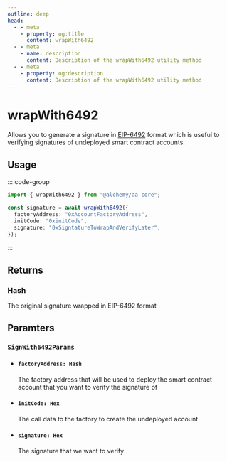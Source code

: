 ```yaml
---
outline: deep
head:
  - - meta
    - property: og:title
      content: wrapWith6492
  - - meta
    - name: description
      content: Description of the wrapWith6492 utility method
  - - meta
    - property: og:description
      content: Description of the wrapWith6492 utility method
---
```


# wrapWith6492

Allows you to generate a signature in [EIP-6492](https://eips.ethereum.org/EIPS/eip-6492) format which is useful to verifying signatures of undeployed smart contract accounts.

## Usage

::: code-group

```ts [example.ts]
import { wrapWith6492 } from "@alchemy/aa-core";

const signature = await wrapWith6492({
  factoryAddress: "0xAccountFactoryAddress",
  initCode: "0xinitCode",
  signature: "0xSigntatureToWrapAndVerifyLater",
});
```

:::

## Returns

### Hash

The original signature wrapped in EIP-6492 format

## Paramters

### `SignWith6492Params`

- #### `factoryAddress: Hash`

  The factory address that will be used to deploy the smart contract account that you want to verify the signature of

- #### `initCode: Hex`

  The call data to the factory to create the undeployed account

- #### `signature: Hex`

  The signature that we want to verify

